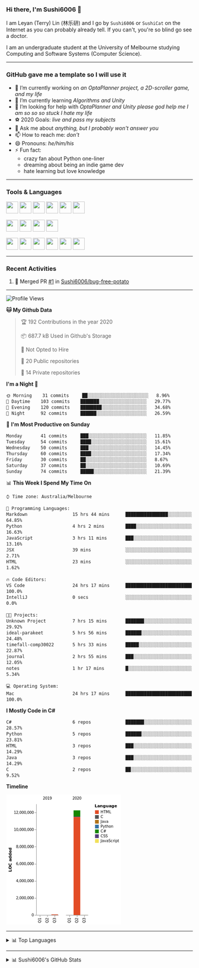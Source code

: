 ### Hi there, I'm Sushi6006 👋

<!--**Sushi6006/Sushi6006** is a ✨ _special_ ✨ repository because its `README.md` (this file) appears on your GitHub profile.-->

I am Leyan (Terry) Lin (林乐研) and I go by `Sushi6006` or `SushiCat` on the Internet as you can probably already tell. If you can't, you're so blind go see a doctor.

I am an undergraduate student at the University of Melbourne studying Computing and Software Systems (Computer Science). 

--- 

### GitHub gave me a template so I will use it
- 🔭 I’m currently working on *an OptaPlanner project, a 2D-scroller game, and my life*
- 🌱 I’m currently learning *Algorithms and Unity*
- 🤔 I’m looking for help with *OptaPlanner and Unity please god help me I am so so so stuck I hate my life*
- ⚽️ 2020 Goals: *live and pass my subjects*
- 💬 Ask me about *anything, but I probably won't answer you*
- 📫 How to reach me: *don't*
- 😄 Pronouns: *he/him/his*
- ⚡ Fun fact:
  - crazy fan about Python one-liner
  - dreaming about being an indie game dev
  - hate learning but love knowledge

---

### Tools & Languages
<p>
  <img height="32" width="32" src="https://cdn.jsdelivr.net/npm/simple-icons@v3/icons/apple.svg"/>
  <img height="32" width="32" src="https://cdn.jsdelivr.net/npm/simple-icons@v3/icons/visualstudiocode.svg"/>
  <img height="32" width="32" src="https://cdn.jsdelivr.net/npm/simple-icons@v3/icons/github.svg"/>
  <img height="32" width="32" src="https://cdn.jsdelivr.net/npm/simple-icons@v3/icons/git.svg"/>
  <img height="32" width="32" src="https://cdn.jsdelivr.net/npm/simple-icons@v3/icons/discord.svg"/>
  <img height="32" width="32" src="https://cdn.jsdelivr.net/npm/simple-icons@v3/icons/atom.svg"/>
</p>
<p>
  <img height="32" width="32" src="https://cdn.jsdelivr.net/npm/simple-icons@v3/icons/adobephotoshop.svg"/>
  <img height="32" width="32" src="https://cdn.jsdelivr.net/npm/simple-icons@v3/icons/adobexd.svg"/>
  <img height="32" width="32" src="https://cdn.jsdelivr.net/npm/simple-icons@v3/icons/vsco.svg"/>
  <img height="32" width="32" src="https://cdn.jsdelivr.net/npm/simple-icons@v3/icons/spotify.svg"/>
</p>
<p>
  <img height="32" width="32" src="https://cdn.jsdelivr.net/npm/simple-icons@v3/icons/python.svg"/>
  <img height="32" width="32" src="https://cdn.jsdelivr.net/npm/simple-icons@v3/icons/c.svg"/>
  <img height="32" width="32" src="https://cdn.jsdelivr.net/npm/simple-icons@v3/icons/csharp.svg"/>
  <img height="32" width="32" src="https://cdn.jsdelivr.net/npm/simple-icons@v3/icons/java.svg"/>
  <img height="32" width="32" src="https://cdn.jsdelivr.net/npm/simple-icons@v3/icons/markdown.svg"/>
  <img height="32" width="32" src="https://cdn.jsdelivr.net/npm/simple-icons@v3/icons/mysql.svg"/>
</p>

--- 

### Recent Activities
<!--START_SECTION:activity-->
1. 🎉 Merged PR [#1](https://github.com/Sushi6006/bug-free-potato/pull/1) in [Sushi6006/bug-free-potato](https://github.com/Sushi6006/bug-free-potato)
<!--END_SECTION:activity-->

---

<!--START_SECTION:waka-->
![Profile Views](http://img.shields.io/badge/Profile%20Views-31-blue)

**🐱 My Github Data** 

> 🏆 192 Contributions in the year 2020
 > 
> 📦 687.7 kB Used in Github's Storage 
 > 
> 🚫 Not Opted to Hire
 > 
> 📜 20 Public repositories
 > 
> 🔑 14 Private repositories 

**I'm a Night 🦉** 

```text
🌞 Morning    31 commits     ██░░░░░░░░░░░░░░░░░░░░░░░   8.96% 
🌆 Daytime    103 commits    ███████░░░░░░░░░░░░░░░░░░   29.77% 
🌃 Evening    120 commits    ████████░░░░░░░░░░░░░░░░░   34.68% 
🌙 Night      92 commits     ██████░░░░░░░░░░░░░░░░░░░   26.59%

```
📅 **I'm Most Productive on Sunday** 

```text
Monday       41 commits     ███░░░░░░░░░░░░░░░░░░░░░░   11.85% 
Tuesday      54 commits     ████░░░░░░░░░░░░░░░░░░░░░   15.61% 
Wednesday    50 commits     ███░░░░░░░░░░░░░░░░░░░░░░   14.45% 
Thursday     60 commits     ████░░░░░░░░░░░░░░░░░░░░░   17.34% 
Friday       30 commits     ██░░░░░░░░░░░░░░░░░░░░░░░   8.67% 
Saturday     37 commits     ██░░░░░░░░░░░░░░░░░░░░░░░   10.69% 
Sunday       74 commits     █████░░░░░░░░░░░░░░░░░░░░   21.39%

```


📊 **This Week I Spend My Time On** 

```text
⌚︎ Time zone: Australia/Melbourne

💬 Programming Languages: 
Markdown                 15 hrs 44 mins      ████████████████░░░░░░░░░   64.85% 
Python                   4 hrs 2 mins        ████░░░░░░░░░░░░░░░░░░░░░   16.63% 
JavaScript               3 hrs 11 mins       ███░░░░░░░░░░░░░░░░░░░░░░   13.16% 
JSX                      39 mins             ░░░░░░░░░░░░░░░░░░░░░░░░░   2.71% 
HTML                     23 mins             ░░░░░░░░░░░░░░░░░░░░░░░░░   1.62%

🔥 Code Editors: 
VS Code                  24 hrs 17 mins      █████████████████████████   100.0% 
IntelliJ                 0 secs              ░░░░░░░░░░░░░░░░░░░░░░░░░   0.0%

🐱‍💻 Projects: 
Unknown Project          7 hrs 15 mins       ███████░░░░░░░░░░░░░░░░░░   29.92% 
ideal-parakeet           5 hrs 56 mins       ██████░░░░░░░░░░░░░░░░░░░   24.48% 
timefall-comp30022       5 hrs 33 mins       █████░░░░░░░░░░░░░░░░░░░░   22.87% 
journal                  2 hrs 55 mins       ███░░░░░░░░░░░░░░░░░░░░░░   12.05% 
notes                    1 hr 17 mins        █░░░░░░░░░░░░░░░░░░░░░░░░   5.34%

💻 Operating System: 
Mac                      24 hrs 17 mins      █████████████████████████   100.0%

```

**I Mostly Code in C#** 

```text
C#                       6 repos             ███████░░░░░░░░░░░░░░░░░░   28.57% 
Python                   5 repos             ██████░░░░░░░░░░░░░░░░░░░   23.81% 
HTML                     3 repos             ███░░░░░░░░░░░░░░░░░░░░░░   14.29% 
Java                     3 repos             ███░░░░░░░░░░░░░░░░░░░░░░   14.29% 
C                        2 repos             ██░░░░░░░░░░░░░░░░░░░░░░░   9.52%

```


**Timeline**

![Chart not found](https://github.com/Sushi6006/Sushi6006/blob/master/charts/bar_graph.png) 


<!--END_SECTION:waka-->


<!--
---

### Spotify Now Playing
<img src="https://novatorem-eight-fawn.vercel.app/api/spotify" alt="Sushi6006 Spotify Playing" width="350"/>
-->

--- 

<details>
  <summary>📊 Top Languages</summary>
  <br>
  <img src="https://github-readme-stats.vercel.app/api/top-langs/?username=sushi6006&layout=compact" alt="Top Langs">
</details>

---

<details>
  <summary>📊 Sushi6006's GitHub Stats</summary>
  <br>
  <img alt="Sushi6006's Github Stats" src="https://github-readme-stats.sushi6006.vercel.app/api?username=Sushi6006&show_icons=true"/>
</details>
  



